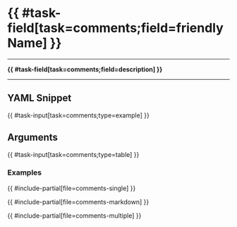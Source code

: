 # {{ #task-field[task=comments;field=friendlyName] }}

---

**{{ #task-field[task=comments;field=description] }}**

---

## YAML Snippet

{{ #task-input[task=comments;type=example] }}

## Arguments

{{ #task-input[task=comments;type=table] }}

### Examples

{{ #include-partial[file=comments-single] }}

{{ #include-partial[file=comments-markdown] }}

{{ #include-partial[file=comments-multiple] }}
